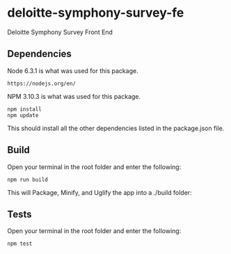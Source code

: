 # deloitte-symphony-survey-fe

Deloitte Symphony Survey Front End

## Dependencies

Node 6.3.1 is what was used for this package.
    
    https://nodejs.org/en/
    
NPM 3.10.3 is what was used for this package.

    npm install
    npm update
    
This should install all the other dependencies listed in the package.json file.

## Build

Open your terminal in the root folder and enter the following:

    npm run build

This will Package, Minify, and Uglify the app into a ./build folder:

## Tests

Open your terminal in the root folder and enter the following:

	npm test